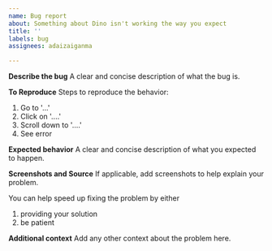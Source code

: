 ```yaml
---
name: Bug report
about: Something about Dino isn't working the way you expect
title: ''
labels: bug
assignees: adaizaiganma

---
```


**Describe the bug**
A clear and concise description of what the bug is.

**To Reproduce**
Steps to reproduce the behavior:

1. Go to '...'
2. Click on '....'
3. Scroll down to '....'
4. See error

**Expected behavior**
A clear and concise description of what you expected to happen.

**Screenshots and Source**
If applicable, add screenshots to help explain your problem.

You can help speed up fixing the problem by either

1. providing your solution
2. be patient

**Additional context**
Add any other context about the problem here.
